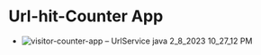 # Url-hit-Counter App
* ![visitor-counter-app – UrlService java 2_8_2023 10_27_12 PM](https://user-images.githubusercontent.com/102157408/217599035-d8f48242-8f6b-44e1-8fb1-adf45aa439cb.png)
